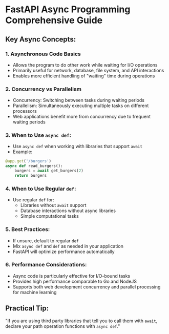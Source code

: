 # FastAPI Async Programming Comprehensive Guide

## Key Async Concepts:
### 1. Asynchronous Code Basics
- Allows the program to do other work while waiting for I/O operations
- Primarily useful for network, database, file system, and API interactions
- Enables more efficient handling of "waiting" time during operations

### 2. Concurrency vs Parallelism
- Concurrency: Switching between tasks during waiting periods
- Parallelism: Simultaneously executing multiple tasks on different processors
- Web applications benefit more from concurrency due to frequent waiting periods

### 3. When to Use `async def`:
- Use `async def` when working with libraries that support `await`
- Example: 
```python
@app.get('/burgers')
async def read_burgers():
    burgers = await get_burgers(2)
    return burgers
```

### 4. When to Use Regular `def`:
- Use regular `def` for:
  - Libraries without `await` support
  - Database interactions without async libraries
  - Simple computational tasks

### 5. Best Practices:
- If unsure, default to regular `def`
- Mix `async def` and `def` as needed in your application
- FastAPI will optimize performance automatically

### 6. Performance Considerations:
- Async code is particularly effective for I/O-bound tasks
- Provides high performance comparable to Go and NodeJS
- Supports both web development concurrency and parallel processing for machine learning

## Practical Tip: 
"If you are using third party libraries that tell you to call them with `await`, declare your path operation functions with `async def`."